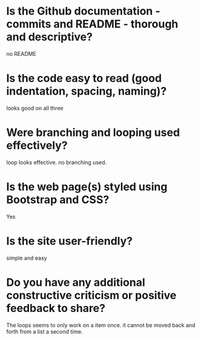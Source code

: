 # Is the Github documentation - commits and README - thorough and descriptive?
no README
# Is the code easy to read (good indentation, spacing, naming)?
looks good on all three
# Were branching and looping used effectively?
loop looks effective. no branching used.
# Is the web page(s) styled using Bootstrap and CSS?
Yes
# Is the site user-friendly?
simple and easy
# Do you have any additional constructive criticism or positive feedback to share?
The loops seems to only work on a item once. it cannot be moved back and forth from a list a second time.
